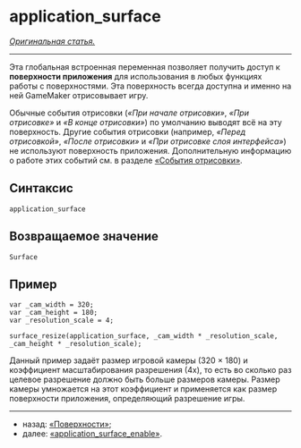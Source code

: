 # application_surface

[*Оригинальная статья.*](https://manual.gamemaker.io/beta/en/index.htm?#t=GameMaker_Language%2FGML_Reference%2FDrawing%2FSurfaces%2Fapplication_surface.htm)

---

Эта глобальная встроенная переменная позволяет получить доступ к **поверхности приложения** для использования в любых функциях работы с поверхностями. Эта поверхность всегда доступна и именно на ней GameMaker отрисовывает игру.

Обычные события отрисовки (*«При начале отрисовки»*, *«При отрисовке»* и *«В конце отрисовки»*) по умолчанию выводят всё на эту поверхность. Другие события отрисовки (например, *«Перед отрисовкой»*, *«После отрисовки»* и *«При отрисовке слоя интерфейса»*) не используют поверхность приложения. Дополнительную информацию о работе этих событий см. в разделе [«События отрисовки»](https://github.com/RushanM/GameMaker-Alt-Russian-Language/blob/main/Руководство/%D0%A1%D0%BE%D0%B1%D1%8B%D1%82%D0%B8%D1%8F%20%D0%BE%D1%82%D1%80%D0%B8%D1%81%D0%BE%D0%B2%D0%BA%D0%B8.md).

## Синтаксис

```gml
application_surface
```

## Возвращаемое значение

```gml
Surface
```

## Пример

```gml
var _cam_width = 320;
var _cam_height = 180;
var _resolution_scale = 4;

surface_resize(application_surface, _cam_width * _resolution_scale, _cam_height * _resolution_scale);
```

Данный пример задаёт размер игровой камеры (320 × 180) и коэффициент масштабирования разрешения (4x), то есть во сколько раз целевое разрешение должно быть больше размеров камеры. Размер камеры умножается на этот коэффициент и применяется как размер поверхности приложения, определяющий разрешение игры.

---

* назад: [«Поверхности»](https://github.com/RushanM/GameMaker-Alt-Russian-Language/blob/main/Руководство/Поверхности.md);
* далее: [«application_surface_enable»](https://manual.gamemaker.io/beta/en/GameMaker_Language/GML_Reference/Drawing/Surfaces/application_surface_enable.htm).

